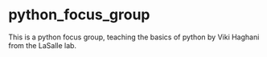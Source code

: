 # python_focus_group

This is a python focus group, teaching the basics of python by Viki Haghani from the LaSalle lab.

